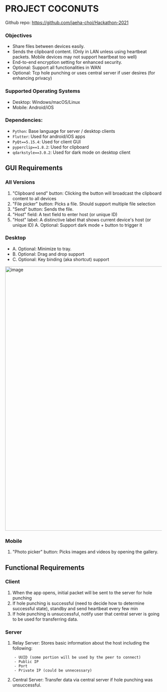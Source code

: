 # PROJECT COCONUTS

Github repo: https://github.com/jaeha-choi/Hackathon-2021

### Objectives
- Share files between devices easily.
- Sends the clipboard content. (Only in LAN unless using heartbeat packets. Mobile devices may not support heartbeat too well)
- End-to-end encryption setting for enhanced security.
- Optional: Support all functionalities in WAN
- Optional: Tcp hole punching or uses central server if user desires (for enhancing privacy)

### Supported Operating Systems
- Desktop: Windows/macOS/Linux 
- Mobile: Android/iOS

### Dependencies:
- `Python`: Base language for server / desktop clients
- `Flutter`: Used for android/iOS apps
- `PyQt==5.15.4`: Used for client GUI
- `pyperclip==1.8.2`: Used for clipboard
- `qdarkstyle==3.0.2`: Used for dark mode on desktop client

## **GUI Requirements**

### All Versions
1. "Clipboard send"  button: Clicking the button will broadcast the clipboard content to all devices
2. "File picker" button: Picks a file. Should support multiple file selection
3. "Send" button: Sends the file.
4. "Host" field: A text field to enter host (or unique ID) 
5. "Host" label: A distinctive label that shows current device's host (or unique ID)
A. Optional: Support dark mode + button to trigger it

### Desktop
- A. Optional: Minimize to tray.
- B. Optional: Drag and drop support
- C. Optional: Key binding (aka shortcut) support

<img width="847" alt="image" src="https://user-images.githubusercontent.com/62778661/114319405-48c4ef00-9ac6-11eb-88c9-0f2609928a5c.png">


### Mobile
1. "Photo picker" button: Picks images and videos by opening the gallery.

## **Functional Requirements**

### Client
1. When the app opens, initial packet will be sent to the server for hole punching
2. If hole punching is successful (need to decide how to determine successful state), standby and send heartbeat every few min
3. If hole punching is unsuccessful, notify user that central server is going to be used for transferring data.

### Server
1. Relay Server: Stores basic information about the host including the following:
```
    - UUID (some portion will be used by the peer to connect)
    - Public IP
    - Port
    - Private IP (could be unnecessary)
```
2. Central Server: Transfer data via central server if hole punching was unsuccessful.

